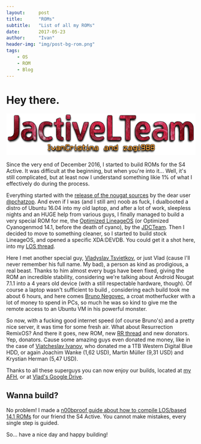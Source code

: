 ```yaml
---
layout:     post
title:      "ROMs"
subtitle:   "List of all my ROMs"
date:       2017-05-23
author:     "Ivan"
header-img: "img/post-bg-rom.png"
tags:
    - OS
    - ROM
    - Blog
---
```



# Hey there.

![java-javascript](/img/in-post/post-js-version/Team.png)

Since the very end of December 2016, I started to build ROMs for the S4 Active. It was difficult at the beginning, but when you're into it... Well, it's still complicated, but at least now I understand something likie 1% of what I effectively do during the process.

Everything started with the <a href="https://forum.xda-developers.com/showpost.php?p=70261434&postcount=323" target="_blank">release of the nougat sources</a> by the dear user <a href="https://forum.xda-developers.com/member.php?u=7008679" target="_blank">@pchatzop</a>. And even if I was (and I still am) noob as fuck, I dualbooted a distro of Ubuntu 16.04 into my old laptop, and after a lot of work, sleepless nights and an HUGE help from various guys, I finally managed to build a very special ROM for me, the <a href="https://forum.xda-developers.com/galaxy-s4/i9505-orig-develop/jdcteam-optimized-cyanogenmod-14-0-t3479888" target="_blank">Optimized LineageOS</a> (or Optimized Cyanogenmod 14.1, before the death of cyano), by the <a href="https://github.com/JDCTeam" target="_blank">JDCTeam</a>.
Then I decided to move to something cleaner, so I started to build stock LineageOS, and opened a specific XDA:DEVDB. You could get it a shot here, into my <a href="https://forum.xda-developers.com/galaxy-s4-active/development/7-1-1-optimized-cyanogenmod-14-1-t3528753" target="_blank">LOS thread</a>.

Here I met another special guy, <a href="https://github.com/tsvietOK" target="_blank">Vladyslav Tsvietkov</a>, or just Vlad (cause I'll never remember his full name. My bad), a person as kind as prodigious, a real beast. Thanks to him almost every bugs have been fixed, giving the ROM an incredible stability, considering we're talking about Android Nougat 7.1.1 into a 4 years old device (with a still respectable hardware, though).
Of course a laptop wasn't sufficient to build , considering each build took me about 6 hours, and here comes <a href="https://github.com/zagi988" target="_blank">Bruno Negovec</a>, a croat motherfucker with a lot of money to spend in PCs, so much he was so kind to give me the remote access to an Ubuntu VM in his powerful monster.

So now, with a fucking good internet speed (of course Bruno's) and a pretty nice server, it was time for some fresh air. What about Resurrection RemixOS?
And there it goes, new ROM, new <a href="https://forum.xda-developers.com/galaxy-s4-active/development/7-1-1-rr-5-8-0-t3541969" target="_blank">RR thread</a> and new donators. Yep, donators. Cause some amazing guys even donated me money, like in the case of <a href="https://github.com/olooikea" target="_blank">Viatcheslav Ivanov</a>, who donated me a 1TB Western Digital Blue HDD, or again Joachim Wanke (1,62 USD), Martin Müller (9,31 USD) and Krystian Herman (5,47 USD).

Thanks to all these superguys you can now enjoy our builds, located at <a href="https://www.androidfilehost.com/?w=files&flid=141424my" target="_blank">my AFH</a>, or at <a href="https://drive.google.com/drive/folders/0Bx-MjaVCl0SsV3R2enJqSkpKVUU" target="_blank">Vlad's Google Drive</a>.

## Wanna build?

No problem! I made a <a href="https://ivancristina.github.io/HowToBuild/" target="_blank">n00bproof guide about how to compile LOS/based 14.1 ROMs</a> for our friend the S4 Active. You cannot make mistakes, every single step is guided.

So... have a nice day and happy building!
